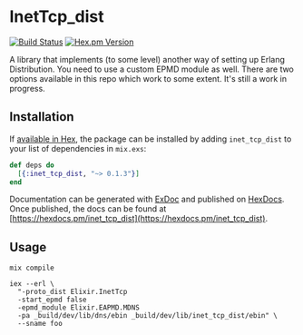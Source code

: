 # InetTcp_dist

[![Build Status](https://travis-ci.org/tverlaan/inet_tcp_dist.svg?branch=master)](https://travis-ci.org/tverlaan/inet_tcp_dist)
[![Hex.pm Version](http://img.shields.io/hexpm/v/inet_tcp_dist.svg?style=flat)](https://hex.pm/packages/inet_tcp_dist)

A library that implements (to some level) another way of setting up Erlang Distribution. You need to use a custom EPMD module as well. There are two options available in this repo which work to some extent. It's still a work in progress.

## Installation

If [available in Hex](https://hex.pm/docs/publish), the package can be installed
by adding `inet_tcp_dist` to your list of dependencies in `mix.exs`:

```elixir
def deps do
  [{:inet_tcp_dist, "~> 0.1.3"}]
end
```

Documentation can be generated with [ExDoc](https://github.com/elixir-lang/ex_doc)
and published on [HexDocs](https://hexdocs.pm). Once published, the docs can
be found at [https://hexdocs.pm/inet_tcp_dist](https://hexdocs.pm/inet_tcp_dist).

## Usage

```
mix compile

iex --erl \
  "-proto_dist Elixir.InetTcp
  -start_epmd false
  -epmd_module Elixir.EAPMD.MDNS
  -pa _build/dev/lib/dns/ebin _build/dev/lib/inet_tcp_dist/ebin" \
  --sname foo
```
